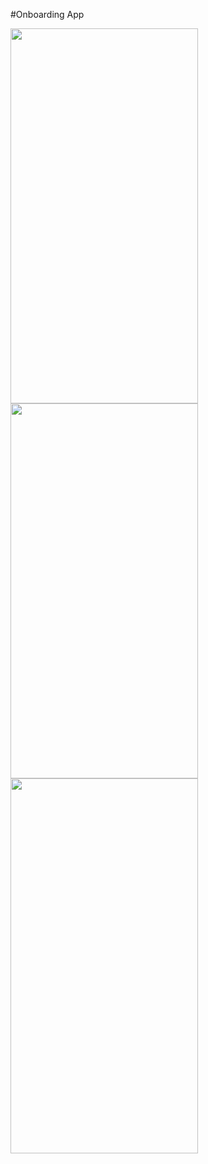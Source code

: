 #Onboarding App


<img src ="https://user-images.githubusercontent.com/108834218/220994419-da6f40f2-9fcf-446a-8828-8a38f41dea12.png" width="300" height="600"> <img src ="https://user-images.githubusercontent.com/108834218/220994770-30e75c09-e394-4cfa-bad0-0549cd444468.png" width="300" height="600"> <img src ="https://user-images.githubusercontent.com/108834218/220995131-24923eb0-c05e-4b9c-be44-375a85a100b5.mov" width="300" height="600">


